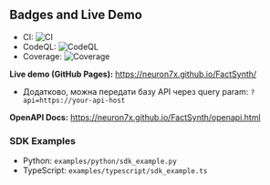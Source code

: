 ## Badges and Live Demo

- CI: ![CI](https://github.com/neuron7x/FactSynth/actions/workflows/ci.yml/badge.svg?branch=main)
- CodeQL: ![CodeQL](https://github.com/neuron7x/FactSynth/actions/workflows/codeql.yml/badge.svg?branch=main)
- Coverage: ![Coverage](https://neuron7x.github.io/FactSynth/badges/coverage.svg)

**Live demo (GitHub Pages):** https://neuron7x.github.io/FactSynth/  
- Додатково, можна передати базу API через query param: `?api=https://your-api-host`

**OpenAPI Docs:** https://neuron7x.github.io/FactSynth/openapi.html

### SDK Examples
- Python: `examples/python/sdk_example.py`
- TypeScript: `examples/typescript/sdk_example.ts`
